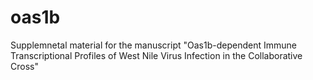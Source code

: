 # oas1b
Supplemnetal material for the manuscript "Oas1b-dependent Immune Transcriptional Profiles of West Nile Virus Infection in the Collaborative Cross"
